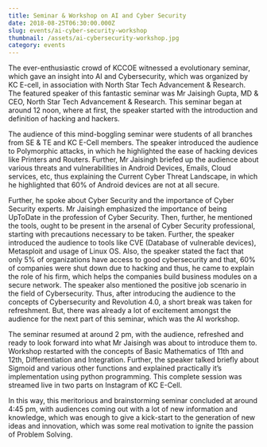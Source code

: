 ```yaml
---
title: Seminar & Workshop on AI and Cyber Security
date: 2018-08-25T06:30:00.000Z
slug: events/ai-cyber-security-workshop
thumbnail: /assets/ai-cybersecurity-workshop.jpg
category: events
---
```

The ever-enthusiastic crowd of KCCOE witnessed a evolutionary seminar, which gave an insight into AI and Cybersecurity, which was organized by KC E-cell, in association with North Star Tech Advancement & Research. The featured speaker of this fantastic seminar was Mr Jaisingh Gupta, MD & CEO, North Star Tech Advancement & Research. This seminar began at around 12 noon, where at first, the speaker started with the introduction and definition of hacking and hackers.

The audience of this mind-boggling seminar were students of all branches from SE & TE and KC E-Cell members. The speaker introduced the audience to Polymorphic attacks, in which he highlighted the ease of hacking devices like Printers and Routers. Further, Mr Jaisingh briefed up the audience about various threats and vulnerabilities in Android Devices, Emails, Cloud services, etc, thus explaining the Current Cyber Threat Landscape, in which he highlighted that 60% of Android devices are not at all secure.

Further, he spoke about Cyber Security and the importance of Cyber Security experts. Mr Jaisingh emphasized the importance of being UpToDate in the profession of Cyber Security. Then, further, he mentioned the tools, ought to be present in the arsenal of Cyber Security professional, starting with precautions necessary to be taken. Further, the speaker introduced the audience to tools like CVE (Database of vulnerable devices), Metasploit and usage of Linux OS. Also, the speaker stated the fact that only 5% of organizations have access to good cybersecurity and that, 60% of companies were shut down due to hacking and thus, he came to explain the role of his firm, which helps the companies build business modules on a secure network. The speaker also mentioned the positive job scenario in the field of Cybersecurity. Thus, after introducing the audience to the concepts of Cybersecurity and Revolution 4.0, a short break was taken for refreshment. But, there was already a lot of excitement amongst the audience for the next part of this seminar, which was the AI workshop.

 The seminar resumed at around 2 pm, with the audience, refreshed and ready to look forward into what Mr Jaisingh was about to introduce them to. Workshop restarted with the concepts of Basic Mathematics of 11th and 12th, Differentiation and Integration. Further, the speaker talked briefly about Sigmoid and various other functions and explained practically it’s implementation using python programming. This complete session was streamed live in two parts on Instagram of KC E-Cell.

In this way, this meritorious and brainstorming seminar concluded at around 4:45 pm, with audiences coming out with a lot of new information and knowledge, which was enough to give a kick-start to the generation of new ideas and innovation, which was some real motivation to ignite the passion of Problem Solving.

